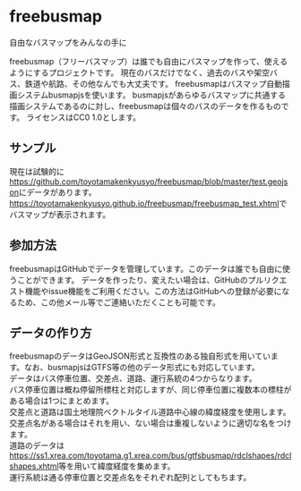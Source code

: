 # freebusmap
自由なバスマップをみんなの手に

freebusmap（フリーバスマップ）は誰でも自由にバスマップを作って、使えるようにするプロジェクトです。
現在のバスだけでなく、過去のバスや架空バス、鉄道や航路、その他なんでも大丈夫です。
freebusmapはバスマップ自動描画システムbusmapjsを使います。
busmapjsがあらゆるバスマップに共通する描画システムであるのに対し、freebusmapは個々のバスのデータを作るものです。
ライセンスはCC0 1.0とします。

## サンプル
現在は試験的に<a href="https://github.com/toyotamakenkyusyo/freebusmap/blob/master/test.geojson">https://github.com/toyotamakenkyusyo/freebusmap/blob/master/test.geojson</a>にデータがあります。  
<a href="https://toyotamakenkyusyo.github.io/freebusmap/freebusmap_test.xhtml">https://toyotamakenkyusyo.github.io/freebusmap/freebusmap_test.xhtml</a>でバスマップが表示されます。


## 参加方法
freebusmapはGitHubでデータを管理しています。このデータは誰でも自由に使うことができます。
データを作ったり、変えたい場合は、GitHubのプルリクエスト機能やissue機能をご利用ください。この方法はGitHubへの登録が必要になるため、この他メール等でご連絡いただくことも可能です。


## データの作り方
freebusmapのデータはGeoJSON形式と互換性のある独自形式を用いています。なお、busmapjsはGTFS等の他のデータ形式にも対応しています。  
データはバス停車位置、交差点、道路、運行系統の4つからなります。  
バス停車位置は概ね停留所標柱と対応しますが、同じ停車位置に複数本の標柱がある場合は1つにまとめます。  
交差点と道路は国土地理院ベクトルタイル道路中心線の緯度経度を使用します。交差点名がある場合はそれを用い、ない場合は重複しないように適切な名をつけます。  
道路のデータは<a href="https://ss1.xrea.com/toyotama.g1.xrea.com/bus/gtfsbusmap/rdclshapes/rdclshapes.xhtml">https://ss1.xrea.com/toyotama.g1.xrea.com/bus/gtfsbusmap/rdclshapes/rdclshapes.xhtml</a>等を用いて緯度経度を集めます。  
運行系統は通る停車位置と交差点名をそれぞれ配列としてもちます。

